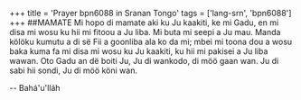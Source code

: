 +++
title = 'Prayer bpn6088 in Sranan Tongo'
tags = ['lang-srn', 'bpn6088']
+++
##MAMATE 
Mi hopo di mamate aki ku Ju kaakiti, ke mi Gadu, en mi disa mi wosu ku hii mi fitoou a Ju liba. Mi buta mi seepi a Ju mau. Manda kölöku kumutu a di së Fii a goonliba ala ko da mi; mbei mi toona dou a wosu baka kuma fa mi disa mi wosu ku Ju kaakiti, ku hii mi pakisei a Ju liba wawan. 
Oto Gadu an dë boiti Ju, Ju di wankodo, di möö gaan wan. Ju di sabi hii sondi, 
Ju di möö köni wan.

-- Bahá'u'lláh
